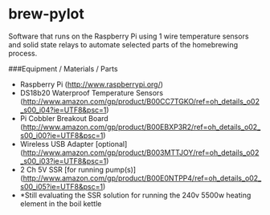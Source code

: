 brew-pylot
==========

Software that runs on the Raspberry Pi using 1 wire temperature sensors and solid state relays to automate selected parts of the homebrewing process.

###Equipment / Materials / Parts
- Raspberry Pi (http://www.raspberrypi.org/)
- DS18b20 Waterproof Temperature Sensors (http://www.amazon.com/gp/product/B00CC7TGKO/ref=oh_details_o02_s00_i04?ie=UTF8&psc=1)
- Pi Cobbler Breakout Board (http://www.amazon.com/gp/product/B00EBXP3R2/ref=oh_details_o02_s00_i00?ie=UTF8&psc=1)
- Wireless USB Adapter [optional] (http://www.amazon.com/gp/product/B003MTTJOY/ref=oh_details_o02_s00_i03?ie=UTF8&psc=1)
- 2 Ch 5V SSR [for running pump(s)] (http://www.amazon.com/gp/product/B00E0NTPP4/ref=oh_details_o02_s00_i05?ie=UTF8&psc=1)
- *Still evaluating the SSR solution for running the 240v 5500w heating element in the boil kettle
